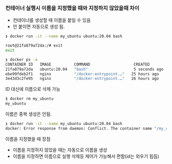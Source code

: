 ### 컨테이너 실행시 이름을 지정했을 때와 지정하지 않았을때 차이

- 컨테이너를 생성할 때 이름을 붙일 수 있음
- 안 붙이면 자동으로 생성 됨.

```bash
❯ docker run -it --name my_ubuntu ubuntu:20.04 bash

root@21fa879a72da:/# exit
exit

❯ docker ps -a
CONTAINER ID   IMAGE          COMMAND                   CREATED         STATUS                           PORTS                  NAMES
21fa879a72da   ubuntu:20.04   "bash"                    5 seconds ago   Exited (0) 3 seconds ago                                **my_ubuntu**
ebe99fdeb2f1   nginx          "/docker-entrypoint.…"   25 hours ago    Exited (255) About an hour ago   0.0.0.0:8080->80/tcp   infallible_goldwasser
3e43d3c2fe95   nginx          "/docker-entrypoint.…"   26 hours ago    Exited (0) 25 hours ago                                 romantic_mclaren
```

ID 대신에 이름으로 삭제 가능

```bash
$ docker rm my_ubuntu
my_ubuntu
```

이름은 중복 생성은 안됨.

```bash
❯ docker run -it --name my_ubuntu ubuntu:20.04 bash
docker: Error response from daemon: Conflict. The container name "/my_ubuntu" is already in use by container "21fa879a72daa68df1e10a270393ed98c95c7de7348d474d9ca30427586256a4". You have to remove (or rename) that container to be able to reuse that name.
```

이름을 지정했을 때 장점

- 이름을 지정하지 않았을 때는 자동으로 이름을 생성
- 이름을 지정하면 이름으로 실행 삭제등 제어가 가능해서 편함(id는 외우기 힘듬)